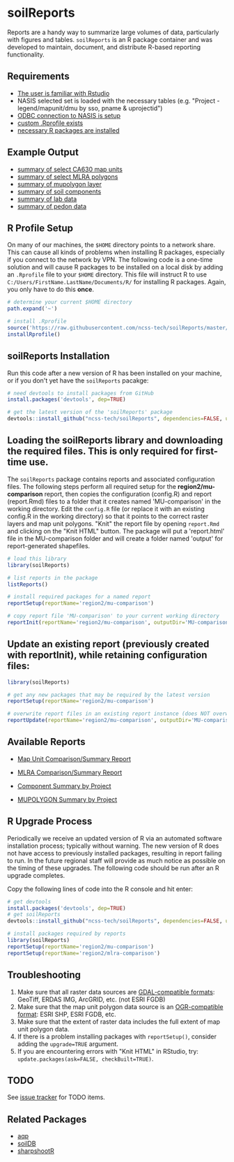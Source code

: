 
# soilReports

Reports are a handy way to summarize large volumes of data, particularly with figures and tables. `soilReports` is an R package container and was developed to maintain, document, and distribute R-based reporting functionality.

## Requirements

 * [The user is familiar with Rstudio](http://ncss-tech.github.io/stats_for_soil_survey/chapters/1_introduction/1_introduction.html)
 * NASIS selected set is loaded with the necessary tables (e.g. "Project - legend/mapunit/dmu by sso, pname & uprojectid")
 * [ODBC connection to NASIS is setup](http://ncss-tech.github.io/AQP/soilDB/setup_local_nasis.html)
 * [custom .Rprofile exists](https://github.com/ncss-tech/soilReports#pre-installation-nrcs-only-this-is-only-required-once)
 * [necessary R packages are installed](http://ncss-tech.github.io/stats_for_soil_survey/chapters/0_pre-class-assignment/pre-class-assignment.html)


## Example Output
  
  - [summary of select CA630 map units](http://ncss-tech.github.io/example-reports/mu-comparison/CA630-mu-comparison.html)
  - [summary of select MLRA polygons](http://ncss-tech.github.io/example-reports/mu-comparison/MLRA-comparison-report.html)
  - [summary of mupolygon layer](http://ncss-tech.github.io/example-reports/mupolygon_report.html)
  - [summary of soil components](http://ncss-tech.github.io/example-reports/component_report.html)
  - [summary of lab data](http://ncss-tech.github.io/example-reports/lab_report.html)
  - [summary of pedon data](http://ncss-tech.github.io/example-reports/pedon_report.html)
  

## R Profile Setup

On many of our machines, the `$HOME` directory points to a network share. This can cause all kinds of problems when installing R packages, especially if you connect to the network by VPN. The following code is a one-time solution and will cause R packages to be installed on a local disk by adding an `.Rprofile` file to your `$HOME` directory. This file will instruct R to use `C:/Users/FirstName.LastName/Documents/R/` for installing R packages. Again, you only have to do this **once**.

```r
# determine your current $HOME directory
path.expand('~')

# install .Rprofile
source('https://raw.githubusercontent.com/ncss-tech/soilReports/master/R/installRprofile.R')
installRprofile()
```


## soilReports Installation
Run this code after a new version of R has been installed on your machine, or if you don't yet have the `soilReports` pacakge:
```r
# need devtools to install packages from GitHub
install.packages('devtools', dep=TRUE)

# get the latest version of the 'soilReports' package
devtools::install_github("ncss-tech/soilReports", dependencies=FALSE, upgrade_dependencies=FALSE)
```

## Loading the soilReports library and downloading the required files. This is only required for first-time use.
The `soilReports` package contains reports and associated configuration files. The following steps perform all required setup for the **region2/mu-comparison** report, then copies the configuration (config.R) and report (report.Rmd) files to a folder that it creates named 'MU-comparison' in the working directory. Edit the `config.R` file (or replace it with an existing config.R in the working directory) so that it points to the correct raster layers and map unit polygons. "Knit" the report file by opening `report.Rmd` and clicking on the "Knit HTML" button. The package will put a 'report.html' file in the MU-comparison folder and will create a folder named 'output' for report-generated shapefiles.

```r
# load this library
library(soilReports)

# list reports in the package
listReports()

# install required packages for a named report
reportSetup(reportName='region2/mu-comparison')

# copy report file 'MU-comparison' to your current working directory
reportInit(reportName='region2/mu-comparison', outputDir='MU-comparison')
```

## Update an existing report (previously created with reportInit), while retaining configuration files:
```r
library(soilReports)

# get any new packages that may be required by the latest version
reportSetup(reportName='region2/mu-comparison')

# overwrite report files in an existing report instance (does NOT overwrite config)
reportUpdate(reportName='region2/mu-comparison', outputDir='MU-comparison')
```

## Available Reports

 * [Map Unit Comparison/Summary Report](https://github.com/ncss-tech/soilReports/tree/master/inst/reports/region2/mu-comparison)
 
 * [MLRA Comparison/Summary Report](https://github.com/ncss-tech/soilReports/tree/master/inst/reports/region2/mlra-comparison)

 * [Component Summary by Project](https://github.com/ncss-tech/soilReports/tree/master/inst/reports/region11/component_summary_by_project)
 
 * [MUPOLYGON Summary by Project](https://github.com/ncss-tech/soilReports/tree/master/inst/reports/region11/mupolygon_summary_by_project)




## R Upgrade Process
Periodically we receive an updated version of R via an automated software installation process; typically without warning. The new version of R does not have access to previously installed packages, resulting in report failing to run. In the future regional staff will provide as much notice as possible on the timing of these upgrades. The following code should be run after an R upgrade completes.

Copy the following lines of code into the R console and hit enter:
```r
# get devtools  
install.packages('devtools', dep=TRUE)
# get soilReports
devtools::install_github("ncss-tech/soilReports", dependencies=FALSE, upgrade_dependencies=FALSE)

# install packages required by reports
library(soilReports)
reportSetup(reportName='region2/mu-comparison')
reportSetup(reportName='region2/mlra-comparison')
```


## Troubleshooting
 1. Make sure that all raster data sources are [GDAL-compatible formats](http://www.gdal.org/formats_list.html): GeoTiff, ERDAS IMG, ArcGRID, etc. (not ESRI FGDB)
 2. Make sure that the map unit polygon data source is an [OGR-compatible format](http://www.gdal.org/ogr_formats.html): ESRI SHP, ESRI FGDB, etc.
 3. Make sure that the extent of raster data includes the full extent of map unit polygon data.
 4. If there is a problem installing packages with `reportSetup()`, consider adding the `upgrade=TRUE` argument.
 5. If you are encountering errors with "Knit HTML" in RStudio, try: `update.packages(ask=FALSE, checkBuilt=TRUE)`.

## TODO
See [issue tracker](https://github.com/ncss-tech/soilReports/issues) for TODO items.


## Related Packages
 * [aqp](https://github.com/ncss-tech/aqp)
 * [soilDB](https://github.com/ncss-tech/soilDB)
 * [sharpshootR](https://github.com/ncss-tech/sharpshootR)
 
